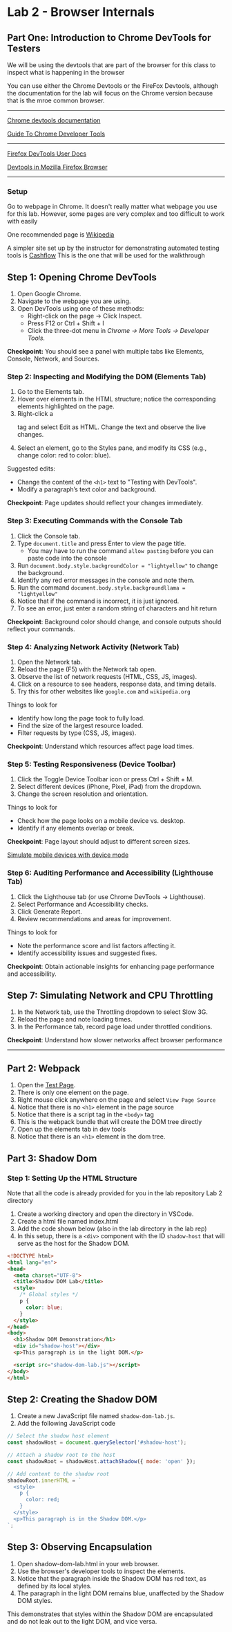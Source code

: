 # Lab 2 - Browser Internals

## Part One: Introduction to Chrome DevTools for Testers

We will be using the devtools that are part of the browser for this class to inspect what is happening in the browser

You can use either the Chrome Devtools or the FireFox Devtools, although the documentation for the lab will focus on the Chrome version because that is the mroe common browser.

---

[Chrome devtools documentation](https://developer.chrome.com/docs/devtools/overview/) 

[Guide To Chrome Developer Tools](https://www.lambdatest.com/blog/chrome-developer-tools/)

---

[Firefox DevTools User Docs](https://firefox-source-docs.mozilla.org/devtools-user/)

[Devtools in Mozilla Firefox Browser](https://www.geeksforgeeks.org/devtools-in-mozilla-firefox-browser/)

---

### Setup

Go to webpage in Chrome. It doesn't really matter what webpage you use for this lab. However, some pages are very complex and too difficult to work with easily

One recommended page is [Wikipedia](wikipedia.org)

A simpler site set up by the instructor for demonstrating automated testing tools is [Cashflow](https://exgnosis.org/cashflow/) This is the one that will be used for the walkthrough

## Step 1: Opening Chrome DevTools

1. Open Google Chrome.
2. Navigate to the webpage you are using.
3. Open DevTools using one of these methods:
   - Right-click on the page → Click Inspect.
   - Press F12 or Ctrl + Shift + I 
   - Click the three-dot menu in _Chrome → More Tools → Developer Tools._

**Checkpoint:** You should see a panel with multiple tabs like Elements, Console, Network, and Sources.

### Step 2: Inspecting and Modifying the DOM (Elements Tab)

1. Go to the Elements tab.
2. Hover over elements in the HTML structure; notice the corresponding elements highlighted on the page.
3. Right-click a <p> tag and select Edit as HTML. Change the text and observe the live changes.
4. Select an element, go to the Styles pane, and modify its CSS (e.g., change color: red to color: blue).

Suggested edits:
- Change the content of the `<h1>` text to "Testing with DevTools".
- Modify a paragraph’s text color and background.

**Checkpoint**: Page updates should reflect your changes immediately.

### Step 3: Executing Commands with the Console Tab

1. Click the Console tab.
2. Type `document.title` and press Enter to view the page title.
    - You may have to run the command `allow pasting` before you can paste code into the console
3. Run `document.body.style.backgroundColor = "lightyellow"` to change the background.
4. Identify any red error messages in the console and note them.
5. Run the command `document.body.style.backgroundllama = "lightyellow"`
6. Notice that if the command is incorrect, it is just ignored.
7. To see an error, just enter a random string of characters and hit return

**Checkpoint**: Background color should change, and console outputs should reflect your commands.

### Step 4: Analyzing Network Activity (Network Tab)

1. Open the Network tab.
2. Reload the page (F5) with the Network tab open.
3. Observe the list of network requests (HTML, CSS, JS, images).
4. Click on a resource to see headers, response data, and timing details.
5. Try this for other websites like `google.com` and `wikipedia.org`

Things to look for
- Identify how long the page took to fully load.
- Find the size of the largest resource loaded.
- Filter requests by type (CSS, JS, images).

**Checkpoint**: Understand which resources affect page load times.

### Step 5: Testing Responsiveness (Device Toolbar)

1. Click the Toggle Device Toolbar icon or press Ctrl + Shift + M.
2. Select different devices (iPhone, Pixel, iPad) from the dropdown.
3. Change the screen resolution and orientation.

Things to look for
- Check how the page looks on a mobile device vs. desktop.
- Identify if any elements overlap or break.

**Checkpoint**: Page layout should adjust to different screen sizes.

[Simulate mobile devices with device mode](https://developer.chrome.com/docs/devtools/device-mode?utm_source=devtools)

### Step 6: Auditing Performance and Accessibility (Lighthouse Tab)

1. Click the Lighthouse tab (or use Chrome DevTools → Lighthouse).
2. Select Performance and Accessibility checks.
3. Click Generate Report.
4. Review recommendations and areas for improvement.

Things to look for
- Note the performance score and list factors affecting it.
- Identify accessibility issues and suggested fixes.

**Checkpoint**: Obtain actionable insights for enhancing page performance and accessibility.


## Step 7: Simulating Network and CPU Throttling

1. In the Network tab, use the Throttling dropdown to select Slow 3G.
2. Reload the page and note loading times.
3. In the Performance tab, record page load under throttled conditions.

**Checkpoint**: Understand how slower networks affect browser performance

---

## Part 2: Webpack

1. Open the [Test Page](https://roddavison.ca). 
2. There is only one element on the page.
3. Right mouse click anywhere on the page and select `View Page Source`
4. Notice that there is no `<h1>` element in the page source
5. Notice that there is a script tag in the `<body>` tag
6. This is the webpack bundle that will create the DOM tree directly
7. Open up the elements tab in dev tools
8. Notice that there is an `<h1>` element in the dom tree.

## Part 3: Shadow Dom

### Step 1: Setting Up the HTML Structure

Note that all the code is already provided for you in the lab repository Lab 2 directory

1. Create a working directory and open the directory in VSCode.
2. Create a html file named index.html
3. Add the code shown below (also in the lab directory in the lab rep)
4. In this setup, there is a `<div>` component with the ID `shadow-host` that will serve as the host for the Shadow DOM.

```html
<!DOCTYPE html>
<html lang="en">
<head>
  <meta charset="UTF-8">
  <title>Shadow DOM Lab</title>
  <style>
    /* Global styles */
    p {
      color: blue;
    }
  </style>
</head>
<body>
  <h1>Shadow DOM Demonstration</h1>
  <div id="shadow-host"></div>
  <p>This paragraph is in the light DOM.</p>

  <script src="shadow-dom-lab.js"></script>
</body>
</html>
```

## Step 2: Creating the Shadow DOM

1. Create a new JavaScript file named `shadow-dom-lab.js`.
2. Add the following JavaScript code

```javascript
// Select the shadow host element
const shadowHost = document.querySelector('#shadow-host');

// Attach a shadow root to the host
const shadowRoot = shadowHost.attachShadow({ mode: 'open' });

// Add content to the shadow root
shadowRoot.innerHTML = `
  <style>
    p {
      color: red;
    }
  </style>
  <p>This paragraph is in the Shadow DOM.</p>
`;

```

## Step 3: Observing Encapsulation

1. Open shadow-dom-lab.html in your web browser. 
2. Use the browser's developer tools to inspect the elements.
3. Notice that the paragraph inside the Shadow DOM has red text, as defined by its local styles.
4. The paragraph in the light DOM remains blue, unaffected by the Shadow DOM styles.

This demonstrates that styles within the Shadow DOM are encapsulated and do not leak out to the light DOM, and vice versa.

